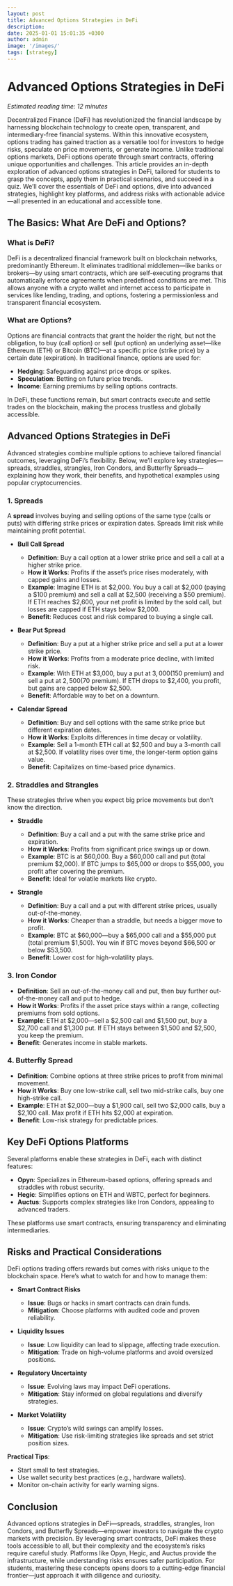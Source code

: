 ```yaml
---
layout: post
title: Advanced Options Strategies in DeFi
description: 
date: 2025-01-01 15:01:35 +0300
author: admin
image: '/images/'
tags: [strategy]
---
```


# Advanced Options Strategies in DeFi

*Estimated reading time: 12 minutes*

Decentralized Finance (DeFi) has revolutionized the financial landscape by harnessing blockchain technology to create open, transparent, and intermediary-free financial systems. Within this innovative ecosystem, options trading has gained traction as a versatile tool for investors to hedge risks, speculate on price movements, or generate income. Unlike traditional options markets, DeFi options operate through smart contracts, offering unique opportunities and challenges. This article provides an in-depth exploration of advanced options strategies in DeFi, tailored for students to grasp the concepts, apply them in practical scenarios, and succeed in a quiz. We’ll cover the essentials of DeFi and options, dive into advanced strategies, highlight key platforms, and address risks with actionable advice—all presented in an educational and accessible tone.

## The Basics: What Are DeFi and Options?

### What is DeFi?
DeFi is a decentralized financial framework built on blockchain networks, predominantly Ethereum. It eliminates traditional middlemen—like banks or brokers—by using smart contracts, which are self-executing programs that automatically enforce agreements when predefined conditions are met. This allows anyone with a crypto wallet and internet access to participate in services like lending, trading, and options, fostering a permissionless and transparent financial ecosystem.

### What are Options?
Options are financial contracts that grant the holder the right, but not the obligation, to buy (call option) or sell (put option) an underlying asset—like Ethereum (ETH) or Bitcoin (BTC)—at a specific price (strike price) by a certain date (expiration). In traditional finance, options are used for:
- **Hedging**: Safeguarding against price drops or spikes.
- **Speculation**: Betting on future price trends.
- **Income**: Earning premiums by selling options contracts.

In DeFi, these functions remain, but smart contracts execute and settle trades on the blockchain, making the process trustless and globally accessible.

## Advanced Options Strategies in DeFi

Advanced strategies combine multiple options to achieve tailored financial outcomes, leveraging DeFi’s flexibility. Below, we’ll explore key strategies—spreads, straddles, strangles, Iron Condors, and Butterfly Spreads—explaining how they work, their benefits, and hypothetical examples using popular cryptocurrencies.

### 1. Spreads
A **spread** involves buying and selling options of the same type (calls or puts) with differing strike prices or expiration dates. Spreads limit risk while maintaining profit potential.

- **Bull Call Spread**  
  - **Definition**: Buy a call option at a lower strike price and sell a call at a higher strike price.  
  - **How it Works**: Profits if the asset’s price rises moderately, with capped gains and losses.  
  - **Example**: Imagine ETH is at $2,000. You buy a call at $2,000 (paying a $100 premium) and sell a call at $2,500 (receiving a $50 premium). If ETH reaches $2,600, your net profit is limited by the sold call, but losses are capped if ETH stays below $2,000.  
  - **Benefit**: Reduces cost and risk compared to buying a single call.

- **Bear Put Spread**  
  - **Definition**: Buy a put at a higher strike price and sell a put at a lower strike price.  
  - **How it Works**: Profits from a moderate price decline, with limited risk.  
  - **Example**: With ETH at $3,000, buy a put at $3,000 ($150 premium) and sell a put at $2,500 ($70 premium). If ETH drops to $2,400, you profit, but gains are capped below $2,500.  
  - **Benefit**: Affordable way to bet on a downturn.

- **Calendar Spread**  
  - **Definition**: Buy and sell options with the same strike price but different expiration dates.  
  - **How it Works**: Exploits differences in time decay or volatility.  
  - **Example**: Sell a 1-month ETH call at $2,500 and buy a 3-month call at $2,500. If volatility rises over time, the longer-term option gains value.  
  - **Benefit**: Capitalizes on time-based price dynamics.

### 2. Straddles and Strangles
These strategies thrive when you expect big price movements but don’t know the direction.

- **Straddle**  
  - **Definition**: Buy a call and a put with the same strike price and expiration.  
  - **How it Works**: Profits from significant price swings up or down.  
  - **Example**: BTC is at $60,000. Buy a $60,000 call and put (total premium $2,000). If BTC jumps to $65,000 or drops to $55,000, you profit after covering the premium.  
  - **Benefit**: Ideal for volatile markets like crypto.

- **Strangle**  
  - **Definition**: Buy a call and a put with different strike prices, usually out-of-the-money.  
  - **How it Works**: Cheaper than a straddle, but needs a bigger move to profit.  
  - **Example**: BTC at $60,000—buy a $65,000 call and a $55,000 put (total premium $1,500). You win if BTC moves beyond $66,500 or below $53,500.  
  - **Benefit**: Lower cost for high-volatility plays.

### 3. Iron Condor
- **Definition**: Sell an out-of-the-money call and put, then buy further out-of-the-money call and put to hedge.  
- **How it Works**: Profits if the asset price stays within a range, collecting premiums from sold options.  
- **Example**: ETH at $2,000—sell a $2,500 call and $1,500 put, buy a $2,700 call and $1,300 put. If ETH stays between $1,500 and $2,500, you keep the premium.  
- **Benefit**: Generates income in stable markets.

### 4. Butterfly Spread
- **Definition**: Combine options at three strike prices to profit from minimal movement.  
- **How it Works**: Buy one low-strike call, sell two mid-strike calls, buy one high-strike call.  
- **Example**: ETH at $2,000—buy a $1,900 call, sell two $2,000 calls, buy a $2,100 call. Max profit if ETH hits $2,000 at expiration.  
- **Benefit**: Low-risk strategy for predictable prices.

## Key DeFi Options Platforms
Several platforms enable these strategies in DeFi, each with distinct features:
- **Opyn**: Specializes in Ethereum-based options, offering spreads and straddles with robust security.  
- **Hegic**: Simplifies options on ETH and WBTC, perfect for beginners.  
- **Auctus**: Supports complex strategies like Iron Condors, appealing to advanced traders.  

These platforms use smart contracts, ensuring transparency and eliminating intermediaries.

## Risks and Practical Considerations
DeFi options trading offers rewards but comes with risks unique to the blockchain space. Here’s what to watch for and how to manage them:

- **Smart Contract Risks**  
  - **Issue**: Bugs or hacks in smart contracts can drain funds.  
  - **Mitigation**: Choose platforms with audited code and proven reliability.

- **Liquidity Issues**  
  - **Issue**: Low liquidity can lead to slippage, affecting trade execution.  
  - **Mitigation**: Trade on high-volume platforms and avoid oversized positions.

- **Regulatory Uncertainty**  
  - **Issue**: Evolving laws may impact DeFi operations.  
  - **Mitigation**: Stay informed on global regulations and diversify strategies.

- **Market Volatility**  
  - **Issue**: Crypto’s wild swings can amplify losses.  
  - **Mitigation**: Use risk-limiting strategies like spreads and set strict position sizes.

**Practical Tips**:  
- Start small to test strategies.  
- Use wallet security best practices (e.g., hardware wallets).  
- Monitor on-chain activity for early warning signs.

## Conclusion
Advanced options strategies in DeFi—spreads, straddles, strangles, Iron Condors, and Butterfly Spreads—empower investors to navigate the crypto markets with precision. By leveraging smart contracts, DeFi makes these tools accessible to all, but their complexity and the ecosystem’s risks require careful study. Platforms like Opyn, Hegic, and Auctus provide the infrastructure, while understanding risks ensures safer participation. For students, mastering these concepts opens doors to a cutting-edge financial frontier—just approach it with diligence and curiosity.